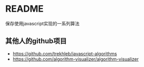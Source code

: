 # README

保存使用javascript实现的一系列算法

## 其他人的github项目

- <https://github.com/trekhleb/javascript-algorithms>
- <https://github.com/algorithm-visualizer/algorithm-visualizer>
